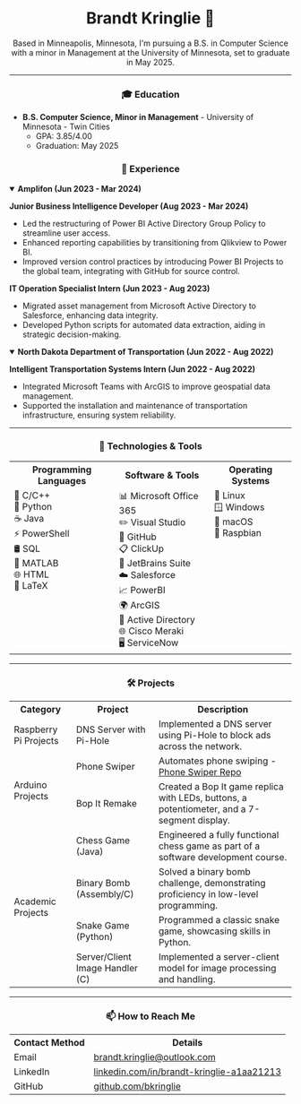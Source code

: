 <h1 align="center">Brandt Kringlie 👋</h1>
<p align="center">
  Based in Minneapolis, Minnesota, I'm pursuing a B.S. in Computer Science with a minor in Management at the University of Minnesota, set to graduate in May 2025.
</p>
<hr>

<h3 align="center">🎓 Education</h3>
<ul>
  <li><strong>B.S. Computer Science, Minor in Management</strong> - University of Minnesota - Twin Cities
    <ul>
      <li>GPA: 3.85/4.00</li>
      <li>Graduation: May 2025</li>
    </ul>
  </li>
</ul>

<h3 align="center">💼 Experience</h3>
<details open>
  <summary><strong>Amplifon (Jun 2023 - Mar 2024)</strong></summary>
  <p><strong>Junior Business Intelligence Developer (Aug 2023 - Mar 2024)</strong></p>
  <ul>
    <li>Led the restructuring of Power BI Active Directory Group Policy to streamline user access.</li>
    <li>Enhanced reporting capabilities by transitioning from Qlikview to Power BI.</li>
    <li>Improved version control practices by introducing Power BI Projects to the global team, integrating with GitHub for source control.</li>
  </ul>
  <p><strong>IT Operation Specialist Intern (Jun 2023 - Aug 2023)</strong></p>
  <ul>
    <li>Migrated asset management from Microsoft Active Directory to Salesforce, enhancing data integrity.</li>
    <li>Developed Python scripts for automated data extraction, aiding in strategic decision-making.</li>
  </ul>
</details>

<details open>
  <summary><strong>North Dakota Department of Transportation (Jun 2022 - Aug 2022)</strong></summary>
  <p><strong>Intelligent Transportation Systems Intern (Jun 2022 - Aug 2022)</strong></p>
  <ul>
    <li>Integrated Microsoft Teams with ArcGIS to improve geospatial data management.</li>
    <li>Supported the installation and maintenance of transportation infrastructure, ensuring system reliability.</li>
  </ul>
</details>
<hr>

<h3 align="center">🔧 Technologies & Tools</h3>
<table align="center">
  <tr>
    <th>Programming Languages</th>
    <th>Software & Tools</th>
    <th>Operating Systems</th>
  </tr>
  <tr>
    <td valign="top">
      🧩 C/C++<br>
      🐍 Python<br>
      ☕ Java<br>
      ⚡ PowerShell<br>
      🛢 SQL<br>
      🔢 MATLAB<br>
      🌐 HTML<br>
      📄 LaTeX
    </td>
    <td valign="top">
      📊 Microsoft Office 365<br>
      ✏️ Visual Studio<br>
      🐙 GitHub<br>
      📋 ClickUp<br>
      🧰 JetBrains Suite<br>
      ☁️ Salesforce<br>
      📈 PowerBI<br>
      🌍 ArcGIS<br>
      🔑 Active Directory<br>
      🌐 Cisco Meraki<br>
      🖥 ServiceNow
    </td>
    <td valign="top">
      🐧 Linux<br>
      🪟 Windows<br>
      🍎 macOS<br>
      🍓 Raspbian
    </td>
  </tr>
</table>
<hr>

<div align="center">
  <h3>🛠️ Projects</h3>
</div>

<table align="center">
  <tr>
    <th>Category</th>
    <th>Project</th>
    <th>Description</th>
  </tr>
  <tr>
    <td>Raspberry Pi Projects</td>
    <td>DNS Server with Pi-Hole</td>
    <td>Implemented a DNS server using Pi-Hole to block ads across the network.</td>
  </tr>
  <tr>
    <td rowspan="2">Arduino Projects</td>
    <td>Phone Swiper</td>
    <td>Automates phone swiping - <a href="https://github.com/bkringlie/Phone-Swiper">Phone Swiper Repo</a></td>
  </tr>
  <tr>
    <td>Bop It Remake</td>
    <td>Created a Bop It game replica with LEDs, buttons, a potentiometer, and a 7-segment display.</td>
  </tr>
  <tr>
    <td rowspan="4">Academic Projects</td>
    <td>Chess Game (Java)</td>
    <td>Engineered a fully functional chess game as part of a software development course.</td>
  </tr>
  <tr>
    <td>Binary Bomb (Assembly/C)</td>
    <td>Solved a binary bomb challenge, demonstrating proficiency in low-level programming.</td>
  </tr>
  <tr>
    <td>Snake Game (Python)</td>
    <td>Programmed a classic snake game, showcasing skills in Python.</td>
  </tr>
  <tr>
    <td>Server/Client Image Handler (C)</td>
    <td>Implemented a server-client model for image processing and handling.</td>
  </tr>
</table>
<hr>

<div align="center">
  <h3>📫 How to Reach Me</h3>
</div>

<table align="center">
  <tr>
    <th>Contact Method</th>
    <th>Details</th>
  </tr>
  <tr>
    <td>Email</td>
    <td><a href="mailto:brandt.kringlie@outlook.com">brandt.kringlie@outlook.com</a></td>
  </tr>
  <tr>
    <td>LinkedIn</td>
    <td><a href="https://linkedin.com/in/brandt-kringlie-a1aa21213">linkedin.com/in/brandt-kringlie-a1aa21213</a></td>
  </tr>
  <tr>
    <td>GitHub</td>
    <td><a href="https://github.com/bkringlie">github.com/bkringlie</a></td>
  </tr>
</table>
